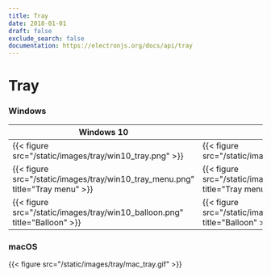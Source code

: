 ```yaml
---
title: Tray
date: 2018-01-01
draft: false
exclude_search: false
documentation: https://electronjs.org/docs/api/tray
---
```


# Tray

### Windows

Windows 10    | Windows 7
--------|------
{{< figure src="/static/images/tray/win10_tray.png" >}} | {{< figure src="/static/images/tray/win7_tray.png" >}}
{{< figure src="/static/images/tray/win10_tray_menu.png" title="Tray menu" >}} | {{< figure src="/static/images/tray/win7_tray_menu.png" title="Tray menu" >}}
{{< figure src="/static/images/tray/win10_balloon.png" title="Balloon" >}} | {{< figure src="/static/images/tray/win7_balloon.png" title="Balloon" >}}

### macOS

{{< figure src="/static/images/tray/mac_tray.gif" >}}
